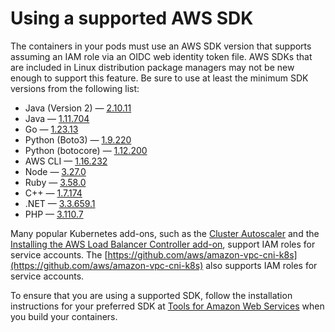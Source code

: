 # Using a supported AWS SDK<a name="iam-roles-for-service-accounts-minimum-sdk"></a>

The containers in your pods must use an AWS SDK version that supports assuming an IAM role via an OIDC web identity token file\. AWS SDKs that are included in Linux distribution package managers may not be new enough to support this feature\. Be sure to use at least the minimum SDK versions from the following list:
+ Java \(Version 2\) — [2\.10\.11](https://github.com/aws/aws-sdk-java-v2/releases/tag/2.10.11)
+ Java — [1\.11\.704](https://github.com/aws/aws-sdk-java/releases/tag/1.11.704)
+ Go — [1\.23\.13](https://github.com/aws/aws-sdk-go/releases/tag/v1.23.13)
+ Python \(Boto3\) — [1\.9\.220](https://github.com/boto/boto3/releases/tag/1.9.220)
+ Python \(botocore\) — [1\.12\.200](https://github.com/boto/botocore/releases/tag/1.12.200)
+ AWS CLI — [1\.16\.232](https://github.com/aws/aws-cli/releases/tag/1.16.232)
+ Node — [3\.27\.0](https://github.com/aws/aws-sdk-js-v3/releases/tag/v3.27.0)
+ Ruby — [3\.58\.0](https://github.com/aws/aws-sdk-ruby/blob/version-3/gems/aws-sdk-core/CHANGELOG.md#3580-2019-07-01)
+ C\+\+ — [1\.7\.174](https://github.com/aws/aws-sdk-cpp/releases/tag/1.7.174)
+ \.NET — [3\.3\.659\.1](https://github.com/aws/aws-sdk-net/releases/tag/3.3.659.1)
+ PHP — [3\.110\.7](https://github.com/aws/aws-sdk-php/releases/tag/3.110.7)

Many popular Kubernetes add\-ons, such as the [Cluster Autoscaler](https://github.com/kubernetes/autoscaler/tree/master/cluster-autoscaler) and the [Installing the AWS Load Balancer Controller add\-on](aws-load-balancer-controller.md), support IAM roles for service accounts\. The [https://github.com/aws/amazon-vpc-cni-k8s](https://github.com/aws/amazon-vpc-cni-k8s) also supports IAM roles for service accounts\.

To ensure that you are using a supported SDK, follow the installation instructions for your preferred SDK at [Tools for Amazon Web Services](https://aws.amazon.com/tools/) when you build your containers\. 
